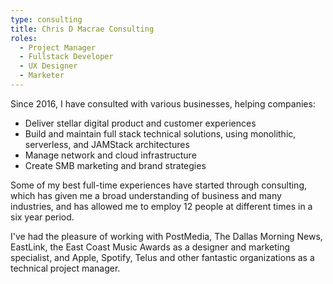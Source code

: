```yaml
---
type: consulting
title: Chris D Macrae Consulting
roles:
  - Project Manager
  - Fullstack Developer
  - UX Designer
  - Marketer
---
```

Since 2016, I have consulted with various businesses, helping companies:

- Deliver stellar digital product and customer experiences
- Build and maintain full stack technical solutions, using monolithic, serverless, and JAMStack architectures
- Manage network and cloud infrastructure
- Create SMB marketing and brand strategies

Some of my best full-time experiences have started through consulting, which has given me a broad understanding of business and many industries, and has allowed me to employ 12 people at different times in a six year period.

I've had the pleasure of working with PostMedia, The Dallas Morning News, EastLink, the East Coast Music Awards as a designer and marketing specialist, and Apple, Spotify, Telus and other fantastic organizations as a technical project manager.